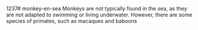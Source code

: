 1237# monkey-en-sea
Monkeys are not typically found in the sea, as they are not adapted to swimming or living underwater. However, there are some species of primates, such as macaques and baboons
